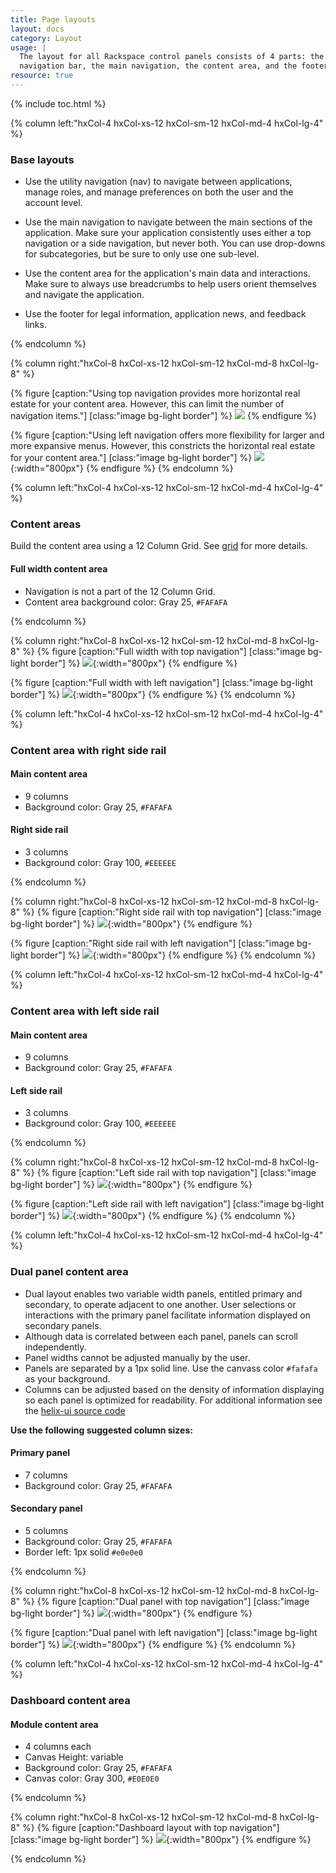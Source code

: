 ```yaml
---
title: Page layouts
layout: docs
category: Layout
usage: |
  The layout for all Rackspace control panels consists of 4 parts: the account
  navigation bar, the main navigation, the content area, and the footer.
resource: true
---
```


{% include toc.html %}

<section class="static-section"  markdown="1">
<div class="hxRow"  markdown="1">
{% column left:"hxCol-4 hxCol-xs-12 hxCol-sm-12 hxCol-md-4 hxCol-lg-4" %}

### Base layouts
- Use the utility navigation (nav) to navigate between applications, manage roles, and manage preferences on both the user and the account level.

- Use the main navigation to navigate between the main sections of the
  application. Make sure your application consistently
  uses either a top navigation or a side navigation, but never both. You can
  use drop-downs for subcategories, but be sure to only use one sub-level.

- Use the content area for the application's main data and interactions. Make sure to always use breadcrumbs to help users orient themselves and navigate the application.

- Use the footer for legal information, application news, and feedback links.

{% endcolumn %}

{% column right:"hxCol-8 hxCol-xs-12 hxCol-sm-12 hxCol-md-8 hxCol-lg-8" %}

{% figure [caption:"Using top navigation provides more horizontal real estate for
your content area. However, this can limit the number of navigation items."] [class:"image bg-light border"] %}
![]({{site.url}}/assets/images/layout/page-layouts/layout-navigation-top.png)
{% endfigure %}

{% figure [caption:"Using left navigation offers more flexibility for larger and
more expansive menus. However, this constricts the horizontal real estate for your
content area."] [class:"image bg-light border"] %}
![]({{site.url}}/assets/images/layout/page-layouts/layout-navigation-side.png){:width="800px"}
{% endfigure %}
{% endcolumn %}
</div>
</section>

<section class="static-section"  markdown="1">
<div class="hxRow"  markdown="1">
{% column left:"hxCol-4 hxCol-xs-12 hxCol-sm-12 hxCol-md-4 hxCol-lg-4" %}

### Content areas

Build the content area using a 12 Column Grid. See [grid](/layout/grid) for more details.

#### Full width content area
- Navigation is not a part of the 12 Column Grid.
- Content area background color: Gray 25, `#FAFAFA`

{% endcolumn %}

{% column right:"hxCol-8 hxCol-xs-12 hxCol-sm-12 hxCol-md-8 hxCol-lg-8" %}
{% figure [caption:"Full width with top navigation"] [class:"image bg-light border"] %}
![]({{site.url}}/assets/images/layout/page-layouts/layout-content-full-top-nav.png){:width="800px"}
{% endfigure %}

{% figure [caption:"Full width with left navigation"] [class:"image bg-light border"] %}
![]({{site.url}}/assets/images/layout/page-layouts/layout-content-full-side-nav.png){:width="800px"}
{% endfigure %}
{% endcolumn %}
</div>
</section>

<section class="static-section"  markdown="1">
<div class="hxRow"  markdown="1">
{% column left:"hxCol-4 hxCol-xs-12 hxCol-sm-12 hxCol-md-4 hxCol-lg-4" %}

### Content area with right side rail

#### Main content area

- 9 columns
- Background color: Gray 25, `#FAFAFA`

#### Right side rail

- 3 columns
- Background color: Gray 100, `#EEEEEE`

{% endcolumn %}

{% column right:"hxCol-8 hxCol-xs-12 hxCol-sm-12 hxCol-md-8 hxCol-lg-8" %}
{% figure [caption:"Right side rail with top navigation"] [class:"image bg-light border"] %}
![]({{site.url}}/assets/images/layout/page-layouts/layout-right-side-rail-top-nav.png){:width="800px"}
{% endfigure %}

{% figure [caption:"Right side rail with left navigation"] [class:"image bg-light border"] %}
![]({{site.url}}/assets/images/layout/page-layouts/layout-right-side-rail-side-nav.png){:width="800px"}
{% endfigure %}
{% endcolumn %}
</div>
</section>

<section class="static-section"  markdown="1">
<div class="hxRow"  markdown="1">
{% column left:"hxCol-4 hxCol-xs-12 hxCol-sm-12 hxCol-md-4 hxCol-lg-4" %}

### Content area with left side rail

#### Main content area

- 9 columns
- Background color: Gray 25, `#FAFAFA`

#### Left side rail
- 3 columns
- Background color: Gray 100, `#EEEEEE`

{% endcolumn %}

{% column right:"hxCol-8 hxCol-xs-12 hxCol-sm-12 hxCol-md-8 hxCol-lg-8" %}
{% figure [caption:"Left side rail with top navigation"] [class:"image bg-light border"] %}
![]({{site.url}}/assets/images/layout/page-layouts/layout-left-side-rail-top-nav.png){:width="800px"}
{% endfigure %}

{% figure [caption:"Left side rail with left navigation"] [class:"image bg-light border"] %}
![]({{site.url}}/assets/images/layout/page-layouts/layout-left-side-rail-side-nav.png){:width="800px"}
{% endfigure %}
{% endcolumn %}
</div>
</section>

<section class="static-section"  markdown="1">
<div class="hxRow"  markdown="1">
{% column left:"hxCol-4 hxCol-xs-12 hxCol-sm-12 hxCol-md-4 hxCol-lg-4" %}

### Dual panel content area

- Dual layout enables two variable width panels, entitled primary and secondary, to operate adjacent to one another. User selections or interactions with the primary panel facilitate information displayed on secondary panels.
- Although data is correlated between each panel, panels can scroll independently.
- Panel widths cannot be adjusted manually by the user.
- Panels are separated by a 1px solid line. Use the canvass color `#fafafa` as your background.
- Columns can be adjusted based on the density of information displaying so each panel is optimized for readability. For additional information see the [helix-ui source code](https://rackerlabs.github.io/helix-ui/components/layouts/horizontal-layout-template.html)

**Use the following suggested column sizes:**

#### Primary panel

- 7 columns
- Background color: Gray 25, `#FAFAFA`

#### Secondary panel
- 5 columns
- Background color: Gray 25, `#FAFAFA`
- Border left: 1px solid `#e0e0e0`

{% endcolumn %}

{% column right:"hxCol-8 hxCol-xs-12 hxCol-sm-12 hxCol-md-8 hxCol-lg-8" %}
{% figure [caption:"Dual panel with top navigation"] [class:"image bg-light border"] %}
![]({{site.url}}/assets/images/layout/page-layouts/dual-panel-topnav.png){:width="800px"}
{% endfigure %}

{% figure [caption:"Dual panel with left navigation"] [class:"image bg-light border"] %}
![]({{site.url}}/assets/images/layout/page-layouts/dual-panel-sidenav.png){:width="800px"}
{% endfigure %}
{% endcolumn %}
</div>
</section>


<section class="static-section"  markdown="1">


<div class="hxRow"  markdown="1">
{% column left:"hxCol-4 hxCol-xs-12 hxCol-sm-12 hxCol-md-4 hxCol-lg-4" %}

### Dashboard content area

#### Module content area
- 4 columns each
- Canvas Height: variable
- Background color: Gray 25, `#FAFAFA`
- Canvas color: Gray 300, `#E0E0E0`

{% endcolumn %}

{% column right:"hxCol-8 hxCol-xs-12 hxCol-sm-12 hxCol-md-8 hxCol-lg-8" %}
{% figure [caption:"Dashboard layout with top navigation"] [class:"image bg-light border"] %}
![]({{site.url}}/assets/images/layout/page-layouts/layout-dashboard-top-nav.png){:width="800px"}
{% endfigure %}
<!--
{% figure [caption:"Dashboard layout with side navigation"] [class:"image bg-light border"] %}
![]({{site.cdn_url}}/img/layout/layout-dashboard-side.png)
{% endfigure %}
-->
{% endcolumn %}
</div>
</section>
